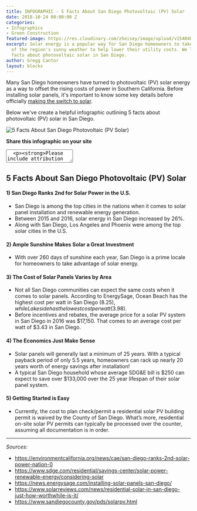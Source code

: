 ```yaml
---
title: INFOGRAPHIC - 5 Facts About San Diego Photovoltaic (PV) Solar
date: 2018-10-24 00:00:00 Z
categories:
- Infographics
- Green Construction
featured-image: https://res.cloudinary.com/zheisey/image/upload/v1540400491/murray-lampert/misc/san-diego-pv-solar-facts.png
excerpt: Solar energy is a popular way for San Diego homeowners to take advantage
  of the region's sunny weather to help lower their utility costs. We look at 5 key
  facts about photovoltaic solar in San Diego.
author: Gregg Cantor
layout: blocks
---
```


Many San Diego homeowners have turned to photovoltaic (PV) solar energy as a way to offset the rising costs of power in Southern California. Before installing solar panels, it's important to know some key details before officially [making the switch to solar](/important-things-to-know-when-switching-to-solar/).

Below we've create a helpful infographic outlining 5 facts about photovoltaic (PV) solar in San Diego.

![5 Facts About San Diego Photovoltaic (PV Solar)](https://res.cloudinary.com/zheisey/image/upload/v1540400360/murray-lampert/misc/5-Facts-About-San-Diego-Photovoltaic-_PV_-Solar.png "{{ page.title }}")

**Share this infographic on your site**
<textarea>
  <p><strong>Please include attribution to <a href="https://www.murraylampert.com/">Murray Lampert Design, Build, Remodel</a> with this infographic.</strong></p><p><a href="https://www.murraylampert.com/infographic-pros-cons-different-adu-types/"><img src="https://res.cloudinary.com/zheisey/image/upload/v1540400360/murray-lampert/misc/5-Facts-About-San-Diego-Photovoltaic-_PV_-Solar.png" alt="5 facts about san diego photovoltaic (pv) solar infographic" title="{{ page.title }}" width="802" height="4909" border="0" /></a></p>
</textarea>

## 5 Facts About San Diego Photovoltaic (PV) Solar

#### 1) San Diego Ranks 2nd for Solar Power in the U.S.

- San Diego is among the top cities in the nations when it comes to solar panel installation and renewable energy generation.
- Between 2015 and 2016, solar energy in San Diego increased by 26%.
- Along with San Diego, Los Angeles and Phoenix were among the top solar cities in the U.S.

#### 2) Ample Sunshine Makes Solar a Great Investment

- With over 260 days of sunshine each year, San Diego is a prime locale for homeowners to take advantage of solar energy.

#### 3) The Cost of Solar Panels Varies by Area

- Not all San Diego communities can expect the same costs when it comes to solar panels. According to EnergySage, Ocean Beach has the highest cost per watt in San Diego ($8.25), while Lakeside has the lowest cost per watt ($3.98).
- Before incentives and rebates, the average price for a solar PV system in San Diego in 2016 was $17,150. That comes to an average cost per watt of $3.43 in San Diego.

#### 4) The Economics Just Make Sense

- Solar panels will generally last a minimum of 25 years. With a typical payback period of only 5.5 years, homeowners can rack up nearly 20 years worth of energy savings after installation!
- A typical San Diego household whose average SDG&E bill is $250 can expect to save over $133,000 over the 25 year lifespan of their solar panel system.

#### 5) Getting Started is Easy

- Currently, the cost to plan check/permit a residential solar PV building permit is waived by the County of San Diego. What’s more, residential on-site solar PV permits can typically be processed over the counter, assuming all documentation is in order.

---

_Sources:_
- https://environmentcalifornia.org/news/cae/san-diego-ranks-2nd-solar-power-nation-0
- https://www.sdge.com/residential/savings-center/solar-power-renewable-energy/considering-solar
- https://news.energysage.com/installing-solar-panels-san-diego/
- https://www.solarreviews.com/news/residential-solar-in-san-diego-just-how-worthwhile-is-it/
- https://www.sandiegocounty.gov/pds/solarpv.html
